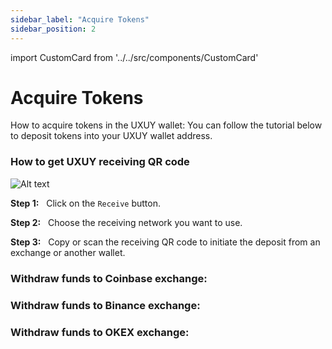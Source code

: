 ```yaml
---
sidebar_label: "Acquire Tokens"
sidebar_position: 2
---
```


import CustomCard from '../../src/components/CustomCard'

# Acquire Tokens

How to acquire tokens in the UXUY wallet: You can follow the tutorial below to deposit tokens into your UXUY wallet address.

### How to get UXUY receiving QR code

![Alt text](/img/products-wallet-section/acquire-tokens-image.png)

**Step 1:** &nbsp; Click on the `Receive` button.

**Step 2:** &nbsp; Choose the receiving network you want to use.

**Step 3:** &nbsp; Copy or scan the receiving QR code to initiate the deposit from an exchange or another wallet.

### Withdraw funds to Coinbase exchange:

<CustomCard title="Coinbase exchange"  description="Withdraw funds to Coinbase exchange"  link="https://help.coinbase.com/en/commerce/getting-started/withdrawals" />


### Withdraw funds to Binance exchange:

<CustomCard title="Binance exchange"  description="Withdraw funds to Binance exchange"  link="https://www.binance.com/en/support/faq/how-to-withdraw-from-binance-115003670492p" />

### Withdraw funds to OKEX exchange:


<CustomCard title="OKEX exchange"  description="Withdraw funds to OKEX exchange"  link="https://www.okx.com/cn/help/how-do-i-make-a-withdrawal-app" />
